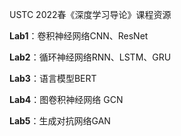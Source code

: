 USTC 2022春《深度学习导论》课程资源

**Lab1**：卷积神经网络CNN、ResNet

**Lab2**：循环神经网络RNN、LSTM、GRU

**Lab3**：语言模型BERT

**Lab4**：图卷积神经网络 GCN

**Lab5**：生成对抗网络GAN
